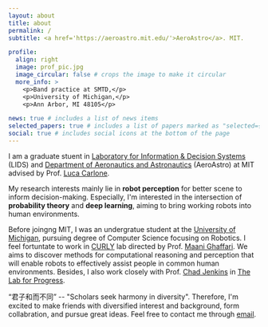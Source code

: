 ```yaml
---
layout: about
title: about
permalink: /
subtitle: <a href='https://aeroastro.mit.edu/'>AeroAstro</a>. MIT.

profile:
  align: right
  image: prof_pic.jpg
  image_circular: false # crops the image to make it circular
  more_info: >
    <p>Band practice at SMTD,</p>
    <p>University of Michigan,</p>
    <p>Ann Arbor, MI 48105</p>

news: true # includes a list of news items
selected_papers: true # includes a list of papers marked as "selected={true}"
social: true # includes social icons at the bottom of the page
---
```

I am a graduate stuent in [Laboratory for Information & Decision Systems](https://lids.mit.edu/) (LIDS) and [Department of Aeronautics and Astronautics](https://aeroastro.mit.edu/) (AeroAstro) at MIT advised by Prof. [Luca Carlone](https://lucacarlone.mit.edu/). 

My research interests mainly lie in **robot perception** for better scene to inform decision-making. Especially, I'm interested in the intersection of **probability theory** and **deep learning**, aiming to bring working robots into human environments. 


Before joingng MIT, I was an undergratue student at the [University of Michigan](https://umich.edu/), pursuing degree of Computer Science focusing on Robotics. I feel fortuntate to work in [CURLY](https://curly.engin.umich.edu/) lab directed by Prof. [Maani Ghaffari](https://robotics.umich.edu/profile/maani-ghaffari/). We aims to discover methods for computational reasoning and perception that will enable robots to effectively assist people in common human environments. Besides, I also work closely with Prof. [Chad Jenkins](https://web.eecs.umich.edu/~ocj/) in [The Lab for Progress](https://progress.eecs.umich.edu/).


“君子和而不同” -- "Scholars seek harmony in diversity". Therefore, I'm excited to make friends with diversified interest and background, form collabration, and pursue great ideas. Feel free to contact me through [email](mailto:rhxu@umich.edu).

